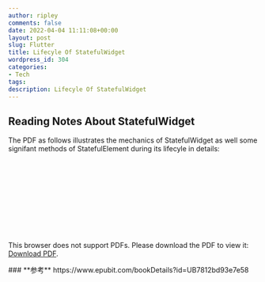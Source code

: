 ```yaml
---
author: ripley
comments: false
date: 2022-04-04 11:11:08+00:00
layout: post
slug: Flutter
title: Lifecyle Of StatefulWidget
wordpress_id: 304
categories:
- Tech
tags:
description: Lifecyle Of StatefulWidget
---
```

## **Reading Notes About StatefulWidget**   
The PDF as follows illustrates the mechanics of StatefulWidget as well some signifant methods of StatefulElement during its lifecyle in details:  

    
<object data="https://ririripley.github.io/assets/img/StatefulWidget-Lifecycle.pdf" type="application/pdf" width="1200px" height="1400px">
    <embed src="https://ririripley.github.io/assets/img/StatefulWidget-Lifecycle.pdf">
        <p>This browser does not support PDFs. Please download the PDF to view it: <a href="https://ririripley.github.io/assets/img/StatefulWidget-Lifecycle.pdf">Download PDF</a>.</p>
    </embed>
</object>  
### **参考**     
https://www.epubit.com/bookDetails?id=UB7812bd93e7e58

